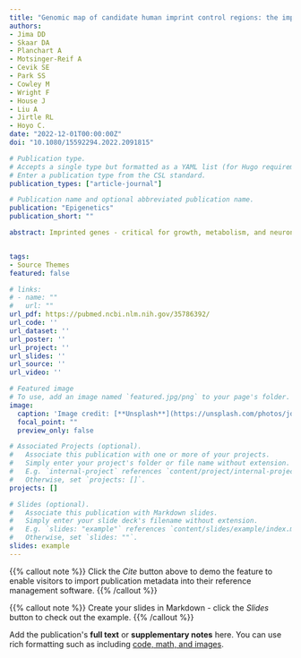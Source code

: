 ```yaml
---
title: "Genomic map of candidate human imprint control regions: the imprintome"
authors:
- Jima DD
- Skaar DA
- Planchart A
- Motsinger-Reif A
- Cevik SE
- Park SS
- Cowley M
- Wright F
- House J
- Liu A
- Jirtle RL
- Hoyo C.
date: "2022-12-01T00:00:00Z"
doi: "10.1080/15592294.2022.2091815"

# Publication type.
# Accepts a single type but formatted as a YAML list (for Hugo requirements).
# Enter a publication type from the CSL standard.
publication_types: ["article-journal"]

# Publication name and optional abbreviated publication name.
publication: "Epigenetics"
publication_short: ""

abstract: Imprinted genes - critical for growth, metabolism, and neuronal function - are expressed from one parental allele. Parent-of-origin-dependent CpG methylation regulates this expression at imprint control regions (ICRs). Since ICRs are established before tissue specification, these methylation marks are similar across cell types. Thus, they are attractive for investigating the developmental origins of adult diseases using accessible tissues, but remain unknown. We determined genome-wide candidate ICRs in humans by performing whole-genome bisulphite sequencing (WGBS) of DNA derived from the three germ layers and from gametes. We identified 1,488 hemi-methylated candidate ICRs, including 19 of 25 previously characterized ICRs (https://humanicr.org/). Gamete methylation approached 0% or 100% in 332 ICRs (178 paternally and 154 maternally methylated), supporting parent-of-origin-specific methylation, and 65% were in well-described CTCF-binding or DNaseI hypersensitive regions. This draft of the human imprintome will allow for the systematic determination of the role of early-acquired imprinting dysregulation in the pathogenesis of human diseases and developmental and behavioural disorders.


tags:
- Source Themes
featured: false

# links:
# - name: ""
#   url: ""
url_pdf: https://pubmed.ncbi.nlm.nih.gov/35786392/
url_code: ''
url_dataset: ''
url_poster: ''
url_project: ''
url_slides: ''
url_source: ''
url_video: ''

# Featured image
# To use, add an image named `featured.jpg/png` to your page's folder. 
image:
  caption: 'Image credit: [**Unsplash**](https://unsplash.com/photos/jdD8gXaTZsc)'
  focal_point: ""
  preview_only: false

# Associated Projects (optional).
#   Associate this publication with one or more of your projects.
#   Simply enter your project's folder or file name without extension.
#   E.g. `internal-project` references `content/project/internal-project/index.md`.
#   Otherwise, set `projects: []`.
projects: []

# Slides (optional).
#   Associate this publication with Markdown slides.
#   Simply enter your slide deck's filename without extension.
#   E.g. `slides: "example"` references `content/slides/example/index.md`.
#   Otherwise, set `slides: ""`.
slides: example
---
```


{{% callout note %}}
Click the *Cite* button above to demo the feature to enable visitors to import publication metadata into their reference management software.
{{% /callout %}}

{{% callout note %}}
Create your slides in Markdown - click the *Slides* button to check out the example.
{{% /callout %}}

Add the publication's **full text** or **supplementary notes** here. You can use rich formatting such as including [code, math, and images](https://pubmed.ncbi.nlm.nih.gov/35786392/).

